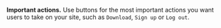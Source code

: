 **Important actions.** Use buttons for the most important actions you want users to take on your site, such as `Download`, `Sign up` or `Log out`.